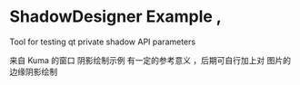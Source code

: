 # ShadowDesigner  Example ,
Tool for testing qt private shadow API parameters

来自 Kuma 的窗口 阴影绘制示例 有一定的参考意义 ，后期可自行加上对 图片的 边缘阴影绘制
